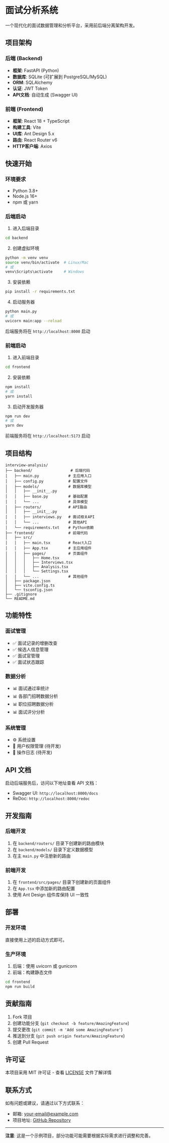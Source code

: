 # 面试分析系统

一个现代化的面试数据管理和分析平台，采用前后端分离架构开发。

## 项目架构

### 后端 (Backend)
- **框架**: FastAPI (Python)
- **数据库**: SQLite (可扩展到 PostgreSQL/MySQL)
- **ORM**: SQLAlchemy
- **认证**: JWT Token
- **API文档**: 自动生成 (Swagger UI)

### 前端 (Frontend)
- **框架**: React 18 + TypeScript
- **构建工具**: Vite
- **UI库**: Ant Design 5.x
- **路由**: React Router v6
- **HTTP客户端**: Axios

## 快速开始

### 环境要求
- Python 3.8+
- Node.js 16+
- npm 或 yarn

### 后端启动

1. 进入后端目录
```bash
cd backend
```

2. 创建虚拟环境
```bash
python -m venv venv
source venv/bin/activate  # Linux/Mac
# 或
venv\Scripts\activate     # Windows
```

3. 安装依赖
```bash
pip install -r requirements.txt
```

4. 启动服务器
```bash
python main.py
# 或
uvicorn main:app --reload
```

后端服务将在 `http://localhost:8000` 启动

### 前端启动

1. 进入前端目录
```bash
cd frontend
```

2. 安装依赖
```bash
npm install
# 或
yarn install
```

3. 启动开发服务器
```bash
npm run dev
# 或
yarn dev
```

前端服务将在 `http://localhost:5173` 启动

## 项目结构

```
interview-analysis/
├── backend/                 # 后端代码
│   ├── main.py             # 主应用入口
│   ├── config.py           # 配置文件
│   ├── models/             # 数据库模型
│   │   ├── __init__.py
│   │   ├── base.py         # 基础配置
│   │   └── ...             # 具体模型
│   ├── routers/            # API路由
│   │   ├── __init__.py
│   │   ├── interviews.py   # 面试相关API
│   │   └── ...             # 其他API
│   └── requirements.txt    # Python依赖
├── frontend/               # 前端代码
│   ├── src/
│   │   ├── main.tsx        # React入口
│   │   ├── App.tsx         # 主应用组件
│   │   ├── pages/          # 页面组件
│   │   │   ├── Home.tsx
│   │   │   ├── Interviews.tsx
│   │   │   ├── Analysis.tsx
│   │   │   └── Settings.tsx
│   │   └── ...             # 其他组件
│   ├── package.json
│   ├── vite.config.ts
│   └── tsconfig.json
├── .gitignore
└── README.md
```

## 功能特性

### 面试管理
- ✅ 面试记录的增删改查
- ✅ 候选人信息管理
- ✅ 面试官管理
- ✅ 面试状态跟踪

### 数据分析
- 📊 面试通过率统计
- 📊 各部门招聘数据分析
- 📊 职位招聘数据分析
- 📊 面试评分分析

### 系统管理
- ⚙️ 系统设置
- 🔐 用户权限管理 (待开发)
- 📝 操作日志 (待开发)

## API 文档

启动后端服务后，访问以下地址查看 API 文档：
- Swagger UI: `http://localhost:8000/docs`
- ReDoc: `http://localhost:8000/redoc`

## 开发指南

### 后端开发
1. 在 `backend/routers/` 目录下创建新的路由模块
2. 在 `backend/models/` 目录下定义数据模型
3. 在主 `main.py` 中注册新的路由

### 前端开发
1. 在 `frontend/src/pages/` 目录下创建新的页面组件
2. 在 `App.tsx` 中添加新的路由配置
3. 使用 Ant Design 组件库保持 UI 一致性

## 部署

### 开发环境
直接使用上述的启动方式即可。

### 生产环境
1. 后端：使用 uvicorn 或 gunicorn
2. 前端：构建静态文件
```bash
cd frontend
npm run build
```

## 贡献指南

1. Fork 项目
2. 创建功能分支 (`git checkout -b feature/AmazingFeature`)
3. 提交更改 (`git commit -m 'Add some AmazingFeature'`)
4. 推送到分支 (`git push origin feature/AmazingFeature`)
5. 创建 Pull Request

## 许可证

本项目采用 MIT 许可证 - 查看 [LICENSE](LICENSE) 文件了解详情

## 联系方式

如有问题或建议，请通过以下方式联系：
- 邮箱: your-email@example.com
- 项目地址: [GitHub Repository](https://github.com/your-username/interview-analysis)

---

**注意**: 这是一个示例项目，部分功能可能需要根据实际需求进行调整和完善。
